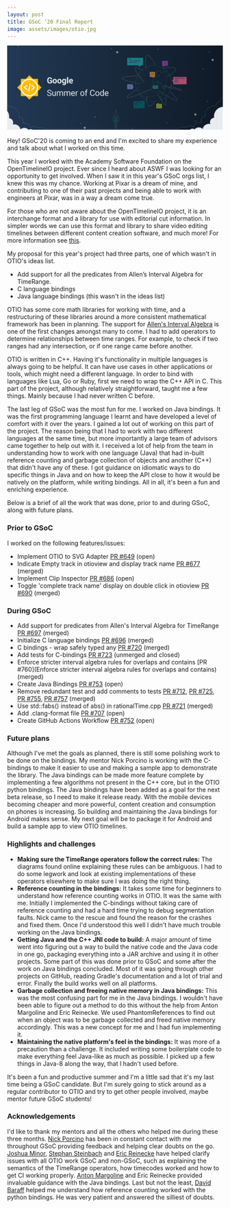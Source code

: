 ```yaml
---
layout: post
title: GSoC ‘20 Final Report
image: assets/images/otio.jpg
---
```


![](/assets/images/gsoc.jpg)

Hey! GSoC'20 is coming to an end and I'm excited to share my experience and talk about what I worked on this time.

This year I worked with the Academy Software Foundation on the OpenTimelineIO project. Ever since I heard about ASWF I was looking for an opportunity to get involved. When I saw it in this year's GSoC orgs list, I knew this was my chance. Working at Pixar is a dream of mine, and contributing to one of their past projects and being able to work with engineers at Pixar, was in a way a dream come true.

For those who are not aware about the OpenTimelineIO project, it is an interchange format and a library for use with editorial cut information. In simpler words we can use this format and library to share video editing timelines between different content creation software, and much more! For more information see [this](https://github.com/PixarAnimationStudios/OpenTimelineIO).

My proposal for this year's project had three parts, one of which wasn't in OTIO's ideas list.
- Add support for all the predicates from Allen’s Interval Algebra for TimeRange.
- C language bindings
- Java language bindings (this wasn't in the ideas list)

OTIO has some core math libraries for working with time, and a restructuring of these libraries around a more consistent mathematical framework has been in planning. The support for [Allen's Interval Algebra](https://en.wikipedia.org/wiki/Allen%27s_interval_algebra) is one of the first changes amongst many to come. I had to add operators to determine relationships between time ranges. For example, to check if two ranges had any intersection, or if one range came before another.

OTIO is written in C++. Having it's functionality in multiple languages is always going to be helpful. It can have use cases in other applications or tools, which might need a different language. In order to bind with languages like Lua, Go or Ruby, first we need to wrap the C++ API in C. This part of the project, although relatively straightforward, taught me a few things. Mainly because I had never written C before.

The last leg of GSoC was the most fun for me. I worked on Java bindings. It was the first programming language I learnt and have developed a level of comfort with it over the years. I gained a lot out of working on this part of the project. The reason being that I had to work with two different languages at the same time, but more importantly a large team of advisors came together to help out with it. I received a lot of help from the team in understanding how to work with one language (Java) that had in-built reference counting and garbage collection of objects and another (C++) that didn't have any of these. I got guidance on idiomatic ways to do specific things in Java and on how to keep the API close to how it would be natively on the platform, while writing bindings.
All in all, it's been a fun and enriching experience.

Below is a brief of all the work that was done, prior to and during GSoC, along with future plans.

### Prior to GSoC

I worked on the following features/issues:

- Implement OTIO to SVG Adapter [PR #649](https://github.com/PixarAnimationStudios/OpenTimelineIO/pull/649) (open)
- Indicate Empty track in otioview and display track name [PR #677](https://github.com/PixarAnimationStudios/OpenTimelineIO/pull/677) (merged)
- Implement Clip Inspector [PR #686](https://github.com/PixarAnimationStudios/OpenTimelineIO/pull/686) (open)
- Toggle 'complete track name' display on double click in otioview [PR #690](https://github.com/PixarAnimationStudios/OpenTimelineIO/pull/690) (merged)

### During GSoC

- Add support for predicates from Allen's Interval Algebra for TimeRange [PR #697](https://github.com/PixarAnimationStudios/OpenTimelineIO/pull/697) (merged)
- Initialize C language bindings [PR #696](https://github.com/PixarAnimationStudios/OpenTimelineIO/pull/696) (merged)
- C bindings - wrap safely typed any [PR #720](https://github.com/PixarAnimationStudios/OpenTimelineIO/pull/720) (merged)
- Add tests for C-bindings [PR #723](https://github.com/PixarAnimationStudios/OpenTimelineIO/pull/723) (unmerged and closed)
- Enforce stricter interval algebra rules for overlaps and contains [PR #760](Enforce stricter interval algebra rules for overlaps and contains) (merged)
- Create Java Bindings [PR #753](https://github.com/PixarAnimationStudios/OpenTimelineIO/pull/753) (open)
- Remove redundant test and add comments to tests [PR #712](https://github.com/PixarAnimationStudios/OpenTimelineIO/pull/712), [PR #725](https://github.com/PixarAnimationStudios/OpenTimelineIO/pull/723), [PR #755](https://github.com/PixarAnimationStudios/OpenTimelineIO/pull/755), [PR #757](https://github.com/PixarAnimationStudios/OpenTimelineIO/pull/757) (merged)
- Use std::fabs() instead of abs() in rationalTime.cpp [PR #721](https://github.com/PixarAnimationStudios/OpenTimelineIO/pull/721) (merged)
- Add .clang-format file [PR #707](https://github.com/PixarAnimationStudios/OpenTimelineIO/pull/707) (open)
- Create GitHub Actions Workflow [PR #752](https://github.com/PixarAnimationStudios/OpenTimelineIO/pull/752) (open)

### Future plans

Although I've met the goals as planned, there is still some polishing work to be done on the bindings. My mentor Nick Porcino is working with the C-bindings to make it easier to use and making a sample app to demonstrate the library. The Java bindings can be made more feature complete by implementing a few algorithms not present in the C++ core, but in the OTIO python bindings. The Java bindings have been added as a goal for the next beta release, so I need to make it release ready. With the mobile devices becoming cheaper and more powerful, content creation and consumption on phones is increasing. So building and maintaining the Java bindings for Android makes sense. My next goal will be to package it for Android and build a sample app to view OTIO timelines.

### Highlights and challenges

- **Making sure the TimeRange operators follow the correct rules:** The diagrams found online explaining these rules can be ambiguous. I had to do some legwork and look at existing implementations of these operators elsewhere to make sure I was doing the right thing.
- **Reference counting in the bindings:** It takes some time for beginners to understand how reference counting works in OTIO. It was the same with me. Initially I implemented the C-bindings without taking care of reference counting and had a hard time trying to debug segmentation faults. Nick came to the rescue and found the reason for the crashes and fixed them. Once I'd understood this well I didn't have much trouble working on the Java bindings.
- **Getting Java and the C++ JNI code to build:** A major amount of time went into figuring out a way to build the native code and the Java code in one go, packaging everything into a JAR archive and using it in other projects. Some part of this was done prior to GSoC and some after the work on Java bindings concluded. Most of it was going through other projects on GitHub, reading Gradle's documentation and a lot of trial and error. Finally the build works well on all platforms.
- **Garbage collection and freeing native memory in Java bindings:** This was the most confusing part for me in the Java bindings. I wouldn't have been able to figure out a method to do this without the help from Anton Margoline and Eric Reinecke. We used PhantomReferences to find out when an object was to be garbage collected and freed native memory accordingly. This was a new concept for me and I had fun implementing it.
- **Maintaining the native platform's feel in the bindings:** It was more of a precaution than a challenge. It included writing some boilerplate code to make everything feel Java-like as much as possible. I picked up a few things in Java-8 along the way, that I hadn't used before.

It's been a fun and productive summer and I'm a little sad that it's my last time being a GSoC candidate. But I'm surely going to stick around as a regular contributor to OTIO and try to get other people involved, maybe mentor future GSoC students!

### Acknowledgements

I'd like to thank my mentors and all the others who helped me during these three months. [Nick Porcino](https://github.com/meshula) has been in constant contact with me throughout GSoC providing feedback and helping clear doubts on the go. [Joshua Minor](https://github.com/jminor), [Stephan Steinbach](https://github.com/ssteinbach) and [Eric Reinecke](https://github.com/reinecke) have helped clarify issues with all OTIO work GSoC and non-GSoC, such as explaining the semantics of the TimeRange operators, how timecodes worked and how to get CI working properly. [Anton Margoline](https://github.com/margant) and Eric Reinecke provided invaluable guidance with the Java bindings. Last but not the least, [David Baraff](https://github.com/davidbaraff) helped me understand how reference counting worked with the python bindings. He was very patient and answered the silliest of doubts.
